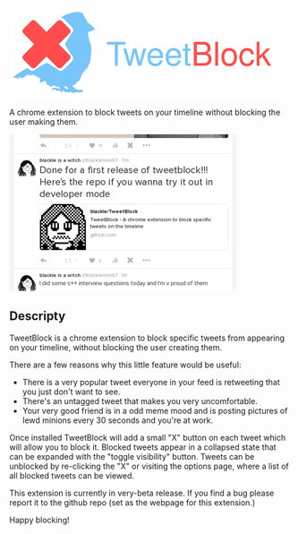 ![tweetblock logo](https://raw.githubusercontent.com/blackle/TweetBlock/master/img/tweetblock_small_logo.png)

A chrome extension to block tweets on your timeline without blocking the user making them.

![tweetblock how-to gif](https://raw.githubusercontent.com/blackle/TweetBlock/master/img/how_to.gif)

## Descripty 

TweetBlock is a chrome extension to block specific tweets from appearing on your timeline, without blocking the user creating them.

There are a few reasons why this little feature would be useful:

- There is a very popular tweet everyone in your feed is retweeting that you just don't want to see.
- There's an untagged tweet that makes you very uncomfortable.
- Your very good friend is in a odd meme mood and is posting pictures of lewd minions every 30 seconds and you're at work.

Once installed TweetBlock will add a small "X" button on each tweet which will allow you to block it. Blocked tweets appear in a collapsed state that can be expanded with the "toggle visibility" button. Tweets can be unblocked by re-clicking the "X" or visiting the options page, where a list of all blocked tweets can be viewed.

This extension is currently in very-beta release. If you find a bug please report it to the github repo (set as the webpage for this extension.)

Happy blocking!